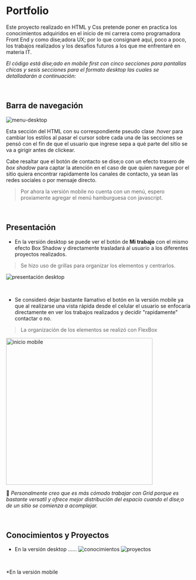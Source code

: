 # Portfolio 

Este proyecto realizado en HTML y Css pretende poner en practica los conocimientos adquiridos en el inicio de mi carrera como programadora Front End y como dise;adora UX; por lo que consignaré aquí, poco a poco, los trabajos realizados y los desafios futuros a los que me enfrentaré en materia IT.

_El código está dise;ado en mobile first con cinco secciones para pantallas chicas y sesis secciones para el formato desktop las cuales se detalladarán a continuación:_

<br>

## Barra de navegación 

![menu-desktop](https://github.com/edyuarca/Portfolio/assets/71739451/0042b482-c03d-4234-b543-f7b517bd65e8)

Esta sección del HTML con su correspondiente pseudo clase *:hover* para cambiar los estilos al pasar el cursor sobre cada una de las secciones se pensó con el fin de que el usuario que ingrese sepa a qué parte del sitio se va a girigir antes de clickear. 

Cabe resaltar que el botón de contacto se dise;o con un efecto trasero de *box shadow* para captar la atención en el caso de que quien navegue por el sitio quiera encontrar rapidamente los canales de contacto, ya sean las redes sociales o por mensaje directo.

>Por ahora la versión mobile no cuenta con un menú, espero proxiamente agregar el menú hamburguesa con javascript.

<br>

## Presentación 
 
* En la versión desktop se puede ver el botón de **Mi trabajo** con el mismo efecto Box Shadow y directamente trasladará al usuario a los diferentes proyectos realizados.
> Se hizo uso de grillas para organizar los elementos y centrarlos.
 
 ![presentación desktop](https://github.com/edyuarca/Portfolio/assets/71739451/32567d68-2c74-4a52-945a-f5cb8502cf05) 

 <br>

* Se consideró dejar bastante llamativo el botón en la versión mobile ya que al realizarse una vista rápida desde el celular el usuario se enfocaría directamente en ver los trabajos realizados y decidir "rapidamente" contactar o no.
> La organización de los elementos se realizó con FlexBox 
 
<img width="400" alt="inicio mobile" src="https://github.com/edyuarca/Portfolio/assets/71739451/93cb491c-47ef-4584-8f7a-ed2563b2b9bd">

:memo: *Personalmente creo que es más cómodo trabajar con Grid porque es bastante versatil y ofrece mejor distribución del espacio cuando el dise;o de un sitio se comienza a acomplejar.*

<br>


## Conocimientos y Proyectos 

* En la versión desktop ......
![conocimientos](https://github.com/edyuarca/Portfolio/assets/71739451/fa426052-5f1c-430f-9850-68aa8e082af3)
![proyectos](https://github.com/edyuarca/Portfolio/assets/71739451/53f510ba-2d70-4244-8020-0153e4158370)

<br>

*En la versión mobile



















